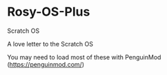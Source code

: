 # Rosy-OS-Plus
Scratch OS

A love letter to the Scratch OS

You may need to load most of these with PenguinMod (https://penguinmod.com/)
